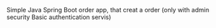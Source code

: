 Simple Java Spring Boot order app, that creat a order (only with admin security Basic  authentication servis) 
